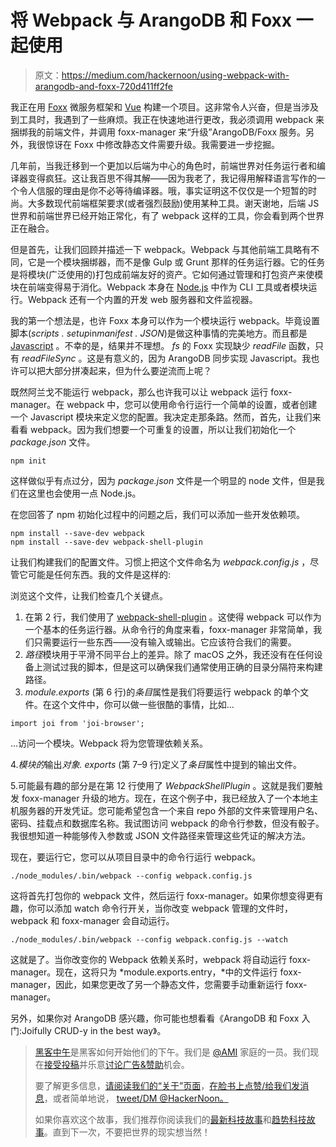 # 将 Webpack 与 ArangoDB 和 Foxx 一起使用

> 原文：<https://medium.com/hackernoon/using-webpack-with-arangodb-and-foxx-720d411ff2fe>

我正在用 [Foxx](https://www.arangodb.com/why-arangodb/foxx/) 微服务框架和 [Vue](https://vuejs.org/) 构建一个项目。这非常令人兴奋，但是当涉及到工具时，我遇到了一些麻烦。我正在快速地进行更改，我必须调用 webpack 来捆绑我的前端文件，并调用 foxx-manager 来“升级”ArangoDB/Foxx 服务。另外，我很惊讶在 Foxx 中修改静态文件需要升级。我需要进一步挖掘。

几年前，当我迁移到一个更加以后端为中心的角色时，前端世界对任务运行者和编译器变得疯狂。这让我百思不得其解——因为我老了，我记得用解释语言写作的一个令人信服的理由是你不必等待编译器。哦，事实证明这不仅仅是一个短暂的时尚。大多数现代前端框架要求(或者强烈鼓励)使用某种工具。谢天谢地，后端 JS 世界和前端世界已经开始正常化，有了 webpack 这样的工具，你会看到两个世界正在融合。

但是首先，让我们回顾并描述一下 webpack。Webpack 与其他前端工具略有不同，它是一个模块捆绑器，而不是像 Gulp 或 Grunt 那样的任务运行器。它的任务是将模块(广泛使用的)打包成前端友好的资产。它如何通过管理和打包资产来使模块在前端变得易于消化。Webpack 本身在 [Node.js](https://hackernoon.com/tagged/node-js) 中作为 CLI 工具或者模块运行。Webpack 还有一个内置的开发 web 服务器和文件监视器。

我的第一个想法是，也许 Foxx 本身可以作为一个模块运行 webpack。毕竟设置脚本(*scripts . setup*in*manifest . JSON*)是做这种事情的完美地方。而且都是 [Javascript](https://hackernoon.com/tagged/javascript) 。不幸的是，结果并不理想。 *fs* 的 Foxx 实现缺少 *readFile* 函数，只有 *readFileSync* 。这是有意义的，因为 ArangoDB 同步实现 Javascript。我也许可以把大部分拼凑起来，但为什么要逆流而上呢？

既然阿兰戈不能运行 webpack，那么也许我可以让 webpack 运行 foxx-manager。在 webpack 中，您可以使用命令行运行一个简单的设置，或者创建一个 Javascript 模块来定义您的配置。我决定走那条路。然而，首先，让我们来看看 webpack。因为我们想要一个可重复的设置，所以让我们初始化一个 *package.json* 文件。

```
npm init
```

这样做似乎有点过分，因为 *package.json* 文件是一个明显的 node 文件，但是我们在这里也会使用一点 Node.js。

在您回答了 npm 初始化过程中的问题之后，我们可以添加一些开发依赖项。

```
npm install --save-dev webpack
npm install --save-dev webpack-shell-plugin
```

让我们构建我们的配置文件。习惯上把这个文件命名为 *webpack.config.js* ，尽管它可能是任何东西。我的文件是这样的:

浏览这个文件，让我们检查几个关键点。

1.  在第 2 行，我们使用了 [webpack-shell-plugin](https://github.com/1337programming/webpack-shell-plugin) 。这使得 webpack 可以作为一个基本的任务运行器。从命令行的角度来看，foxx-manager 非常简单，我们只需要运行一些东西——没有输入或输出。它应该符合我们的需要。
2.  *路径*模块用于平滑不同平台上的差异。除了 macOS 之外，我还没有在任何设备上测试过我的脚本，但是这可以确保我们通常使用正确的目录分隔符来构建路径。
3.  *module.exports* (第 6 行)的*条目*属性是我们将要运行 webpack 的单个文件。在这个文件中，你可以做一些很酷的事情，比如…

```
import joi from 'joi-browser'; 
```

…访问一个模块。Webpack 将为您管理依赖关系。

4.*模块的*输出*对象. exports* (第 7–9 行)定义了*条目*属性中提到的输出文件。

5.可能最有趣的部分是在第 12 行使用了 *WebpackShellPlugin* 。这就是我们要触发 foxx-manager 升级的地方。现在，在这个例子中，我已经放入了一个本地主机服务器的开发凭证。您可能希望包含一个来自 repo 外部的文件来管理用户名、密码、挂载点和数据库名称。我试图访问 webpack 的命令行参数，但没有骰子。我很想知道一种能够传入参数或 JSON 文件路径来管理这些凭证的解决方法。

现在，要运行它，您可以从项目目录中的命令行运行 webpack。

```
./node_modules/.bin/webpack --config webpack.config.js
```

这将首先打包你的 webpack 文件，然后运行 foxx-manager。如果你想变得更有趣，你可以添加 watch 命令行开关，当你改变 webpack 管理的文件时，webpack 和 foxx-manager 会自动运行。

```
./node_modules/.bin/webpack --config webpack.config.js --watch
```

这就是了。当你改变你的 Webpack 依赖关系时，webpack 将自动运行 foxx-manager。现在，这将只为 *module.exports.entry，*中的文件运行 foxx-manager，因此，如果您更改了另一个静态文件，您需要手动重新运行 foxx-manager。

另外，如果你对 ArangoDB 感兴趣，你可能也想看看《ArangoDB 和 Foxx 入门:Joifully CRUD-y in the best way》。

> [黑客中午](http://bit.ly/Hackernoon)是黑客如何开始他们的下午。我们是 [@AMI](http://bit.ly/atAMIatAMI) 家庭的一员。我们现在[接受投稿](http://bit.ly/hackernoonsubmission)并乐意[讨论广告&赞助](mailto:partners@amipublications.com)机会。
> 
> 要了解更多信息，[请阅读我们的“关于”页面](https://goo.gl/4ofytp)，[在脸书上点赞/给我们发消息](http://bit.ly/HackernoonFB)，或者简单地说， [tweet/DM @HackerNoon。](https://goo.gl/k7XYbx)
> 
> 如果你喜欢这个故事，我们推荐你阅读我们的[最新科技故事](http://bit.ly/hackernoonlatestt)和[趋势科技故事](https://hackernoon.com/trending)。直到下一次，不要把世界的现实想当然！